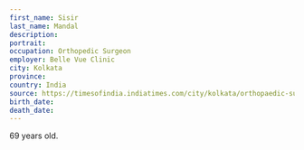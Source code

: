 ```yaml
---
first_name: Sisir
last_name: Mandal
description: 
portrait: 
occupation: Orthopedic Surgeon
employer: Belle Vue Clinic
city: Kolkata
province: 
country: India
source: https://timesofindia.indiatimes.com/city/kolkata/orthopaedic-surgeon-with-covid-dies-2nd-doctor-death-in-2-days/articleshow/75416553.cms
birth_date: 
death_date: 
---
```


69 years old.